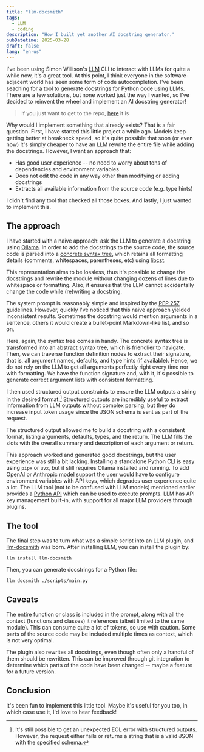```yaml
---
title: "llm-docsmith"
tags:
  - LLM
  - coding
description: "How I built yet another AI docstring generator."
pubDatetime: 2025-03-28
draft: false
lang: "en-us"
---
```


I've been using Simon Willison's [LLM](https://llm.datasette.io/en/stable/) CLI to interact with LLMs for quite a while now, it's a great tool.
At this point, I think everyone in the software-adjacent world has seen some form of code autocompletion.
I've been seaching for a tool to generate docstrings for Python code using LLMs.
There are a few solutions, but none worked just the way I wanted, so I've decided to reinvent the wheel and implement an AI docstring generator!

> If you just want to get to the repo, [here](https://github.com/mathpn/llm-docsmith) it is

Why would I implement something that already exists? That is a fair question.
First, I have started this little project a while ago.
Models keep getting better at breakneck speed, so it's quite possible that soon (or even now) it's simply cheaper to have an LLM rewrite the entire file while adding the docstrings.
However, I want an approach that:

- Has good user experience -- no need to worry about tons of dependencies and environment variables
- Does not edit the code in any way other than modifying or adding docstrings
- Extracts all available information from the source code (e.g. type hints)

I didn't find any tool that checked all those boxes.
And lastly, I just wanted to implement this.

## The approach

I have started with a naive approach: ask the LLM to generate a docstring using [Ollama](https://ollama.com/).
In order to add the docstrings to the source code, the source code is parsed into a [concrete syntax tree](https://stackoverflow.com/questions/1888854/what-is-the-difference-between-an-abstract-syntax-tree-and-a-concrete-syntax-tre), which retains all formatting details (comments, whitespaces, parentheses, etc) using [libcst](https://pypi.org/project/libcst/).

This representation aims to be lossless, thus it's possible to change the docstrings and rewrite the module without changing dozens of lines due to whitespace or formatting.
Also, it ensures that the LLM cannot accidentally change the code while (re)writing a docstring.

The system prompt is reasonably simple and inspired by the [PEP 257](https://peps.python.org/pep-0257/) guidelines.
However, quickly I've noticed that this naive approach yielded inconsistent results.
Sometimes the docstring would mention arguments in a sentence, others it would create a bullet-point Markdown-like list, and so on.

Here, again, the syntax tree comes in handy.
The concrete syntax tree is transformed into an abstract syntax tree, which is friendlier to navigate.
Then, we can traverse function definition nodes to extract their signature, that is, all argument names, defaults, and type hints (if available).
Hence, we do not rely on the LLM to get all arguments perfectly right every time nor with formatting.
We have the function signature and, with it, it's possible to generate correct argument lists with consistent formatting.

I then used structured output constraints to ensure the LLM outputs a string in the desired format.[^eol]
Structured outputs are incredibly useful to extract information from LLM outputs without complex parsing, but they do increase input token usage since the JSON schema is sent as part of the request.

[^eol]: It's still possible to get an unexpected EOL error with structured outputs. However, the request either fails or returns a string that is a valid JSON with the specified schema.

The structured output allowed me to build a docstring with a consistent format, listing arguments, defaults, types, and the return.
The LLM fills the slots with the overall summary and description of each argument or return.

This approach worked and generated good docstrings, but the user experience was still a bit lacking.
Installing a standalone Python CLI is easy using `pipx` or `uvx`, but it still requires Ollama installed and running.
To add OpenAI or Anthropic model support the user would have to configure environment variables with API keys, which degrades user experience quite a lot.
The LLM tool (not to be confused with LLM models) mentioned earlier provides a [Python API](https://llm.datasette.io/en/stable/python-api.html) which can be used to execute prompts.
LLM has API key management built-in, with support for all major LLM providers through plugins.

## The tool

The final step was to turn what was a simple script into an LLM plugin, and [llm-docsmith](https://github.com/mathpn/llm-docsmith) was born.
After installing LLM, you can install the plugin by:

```
llm install llm-docsmith
```

Then, you can generate docstrings for a Python file:

```bash
llm docsmith ./scripts/main.py
```

## Caveats

The entire function or class is included in the prompt, along with all the context (functions and classes) it references (albeit limited to the same module).
This can consume quite a lot of tokens, so use with caution.
Some parts of the source code may be included multiple times as context, which is not very optimal.

The plugin also rewrites all docstrings, even though often only a handful of them should be rewritten.
This can be improved through git integration to determine which parts of the code have been changed -- maybe a feature for a future version.

## Conclusion

It's been fun to implement this little tool.
Maybe it's useful for you too, in which case use it, I'd love to hear feedback!
